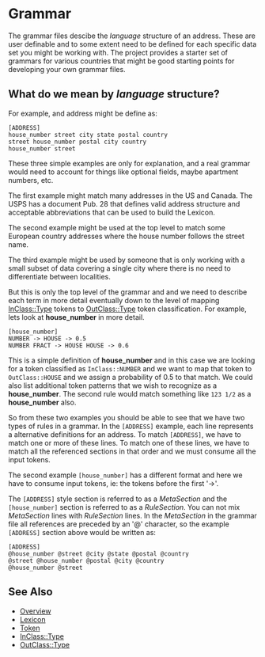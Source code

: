 # Grammar

The grammar files descibe the *language* structure of an address. These are
user definable and to some extent need to be defined for each specific data set
you might be working with. The project provides a starter set of grammars for
various countries that might be good starting points for developing your own
grammar files.

## What do we mean by *language* structure?

For example, and address might be define as:

```
[ADDRESS]
house_number street city state postal country
street house_number postal city country
house_number street
```

These three simple examples are only for explanation, and a real grammar would
need to account for things like optional fields, maybe apartment numbers, etc.

The first example might match many addresses in the US and Canada. The USPS has
a document Pub. 28 that defines valid address structure and acceptable
abbreviations that can be used to build the Lexicon.

The second example might be used at the top level to match some European
country addresses where the house number follows the street name.

The third example might be used by someone that is only working with a small
subset of data covering a single city where there is no need to differentiate
between localities.

But this is only the top level of the grammar and and we need to describe each
term in more detail eventually down to the level of mapping
[InClass::Type](inclass.md) tokens to [OutClass::Type](outclass.md) token
classification.  For example, lets look at **house_number** in more detail.

```
[house_number]
NUMBER -> HOUSE -> 0.5
NUMBER FRACT -> HOUSE HOUSE -> 0.6
```

This is a simple definition of **house_number** and in this case we are looking
for a token classified as ``InClass::NUMBER`` and we want to map that token to
``OutClass::HOUSE`` and we assign a probability of 0.5 to that match. We could
also list additional token patterns that we wish to recognize as a
**house_number**. The second rule would match something like ``123 1/2`` as a
**house_number** also.

So from these two examples you should be able to see that we have two types of
rules in a grammar. In the ``[ADDRESS]`` example, each line represents a
alternative definitions for an address. To match ``[ADDRESS]``, we have to
match one or more of these lines. To match one of these lines, we have to match
all the referenced sections in that order and we must consume all the input
tokens.

The second example ``[house_number]`` has a different format and here we have
to consume input tokens, ie: the tokens before the first '->'.

The ``[ADDRESS]`` style section is referred to as a *MetaSection* and the
``[house_number]`` section is referred to as a *RuleSection*. You can not mix
*MetaSection* lines with *RuleSection* lines. In the *MetaSection* in the
grammar file all references are preceded by an '@' character, so the example
``[ADDRESS]`` section above would be written as:
```
[ADDRESS]
@house_number @street @city @state @postal @country
@street @house_number @postal @city @country
@house_number @street
```

## See Also

* [Overview](overview.md)
* [Lexicon](lexicon.md)
* [Token](token.md)
* [InClass::Type](inclass.md)
* [OutClass::Type](outclass.md)

